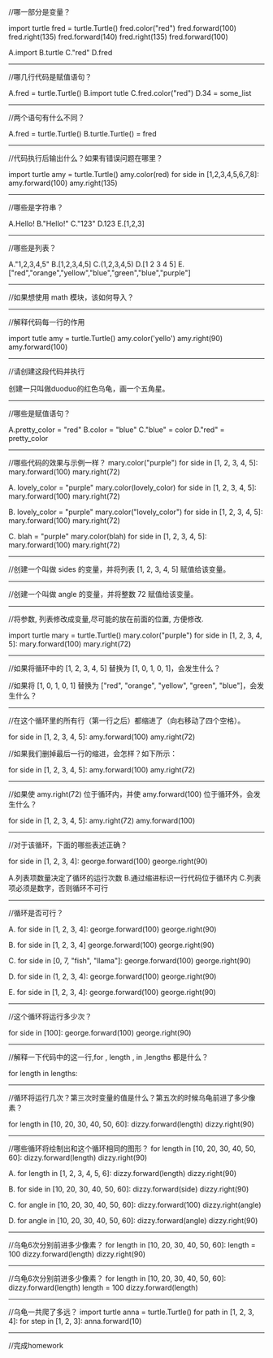 //哪一部分是变量？

import turtle
fred = turtle.Turtle()
fred.color("red")
fred.forward(100)
fred.right(135)
fred.forward(140)
fred.right(135)
fred.forward(100)

A.import    B.turtle    C."red"     D.fred

--------------------------------------------------------

//哪几行代码是赋值语句？

A.fred = turtle.Turtle()
B.import tutle
C.fred.color("red")
D.34 = some_list

--------------------------------------------------------

//两个语句有什么不同？

A.fred = turtle.Turtle()
B.turtle.Turtle() = fred

--------------------------------------------------------

//代码执行后输出什么？如果有错误问题在哪里？

import turtle
amy = turtle.Turtle()
amy.color(red)
for side in [1,2,3,4,5,6,7,8]:
    amy.forward(100)
    amy.right(135)

--------------------------------------------------------

//哪些是字符串？

A.Hello!    B."Hello!"  C."123"   D.123   E.[1,2,3]

--------------------------------------------------------

//哪些是列表？

A."1,2,3,4,5"
B.[1,2,3,4,5]
C.(1,2,3,4,5)
D.[1 2 3 4 5]
E.["red","orange","yellow","blue","green","blue","purple"]

--------------------------------------------------------

//如果想使用 math 模块，该如何导入？

--------------------------------------------------------

//解释代码每一行的作用

import tutle
amy = turtle.Turtle()
amy.color('yello')
amy.right(90)
amy.forward(100)

--------------------------------------------------------

//请创建这段代码并执行

创建一只叫做duoduo的红色乌龟，画一个五角星。

--------------------------------------------------------

//哪些是赋值语句？

A.pretty_color = "red"
B.color = "blue"
C."blue" = color
D."red" = pretty_color

--------------------------------------------------------

//哪些代码的效果与示例一样？
mary.color("purple")
for side in [1, 2, 3, 4, 5]:
    mary.forward(100)
    mary.right(72)

A.
lovely_color = "purple"
mary.color(lovely_color)
for side in [1, 2, 3, 4, 5]:
    mary.forward(100)
    mary.right(72)

B.
lovely_color = "purple"
mary.color("lovely_color")
for side in [1, 2, 3, 4, 5]:
    mary.forward(100)
    mary.right(72)

C.
blah = "purple"
mary.color(blah)
for side in [1, 2, 3, 4, 5]:
    mary.forward(100)
    mary.right(72)

--------------------------------------------------------

//创建一个叫做 sides 的变量，并将列表 [1, 2, 3, 4, 5] 赋值给该变量。

--------------------------------------------------------

//创建一个叫做 angle 的变量，并将整数 72 赋值给该变量。

--------------------------------------------------------

//将参数, 列表修改成变量,尽可能的放在前面的位置, 方便修改.

import turtle
mary = turtle.Turtle()
mary.color("purple")
for side in [1, 2, 3, 4, 5]:
    mary.forward(100)
    mary.right(72)

--------------------------------------------------------

//如果将循环中的 [1, 2, 3, 4, 5] 替换为 [1, 0, 1, 0, 1]，会发生什么？

//如果将 [1, 0, 1, 0, 1] 替换为 ["red", "orange", "yellow", "green", "blue"]，会发生什么？

--------------------------------------------------------

//在这个循环里的所有行（第一行之后）都缩进了（向右移动了四个空格）。

for side in [1, 2, 3, 4, 5]:
    amy.forward(100)
    amy.right(72)

//如果我们删掉最后一行的缩进，会怎样？如下所示：

for side in [1, 2, 3, 4, 5]:
    amy.forward(100)
amy.right(72)

--------------------------------------------------------

//如果使 amy.right(72) 位于循环内，并使 amy.forward(100) 位于循环外，会发生什么？

for side in [1, 2, 3, 4, 5]:
    amy.right(72)
amy.forward(100)

--------------------------------------------------------

//对于该循环，下面的哪些表述正确？

for side in [1, 2, 3, 4]:
    george.forward(100)
    george.right(90)

A.列表项数量决定了循环的运行次数
B.通过缩进标识一行代码位于循环内
C.列表项必须是数字，否则循环不可行

--------------------------------------------------------

//循环是否可行？

A.
for side in [1, 2, 3, 4]:
    george.forward(100)
    george.right(90)

B.
for side in [1, 2, 3, 4]
    george.forward(100)
    george.right(90)

C.
for side in [0, 7, "fish", "llama"]:
    george.forward(100)
    george.right(90)

D.
for side in (1, 2, 3, 4):
    george.forward(100)
    george.right(90)

E.
for side in [1, 2, 3, 4]:
  george.forward(100)
    george.right(90)

--------------------------------------------------------

//这个循环将运行多少次？

for side in [100]:
    george.forward(100)
    george.right(90)

--------------------------------------------------------

//解释一下代码中的这一行,for , length , in ,lengths 都是什么？

for length in lengths:

--------------------------------------------------------

//循环将运行几次？第三次时变量的值是什么？第五次的时候乌龟前进了多少像素？

for length in [10, 20, 30, 40, 50, 60]:
    dizzy.forward(length)
    dizzy.right(90)

--------------------------------------------------------

//哪些循环将绘制出和这个循环相同的图形？
for length in [10, 20, 30, 40, 50, 60]:
    dizzy.forward(length)
    dizzy.right(90)

A.
for length in [1, 2, 3, 4, 5, 6]:
    dizzy.forward(length)
    dizzy.right(90)

B.
for side in [10, 20, 30, 40, 50, 60]:
    dizzy.forward(side)
    dizzy.right(90)

C.
for angle in [10, 20, 30, 40, 50, 60]:
    dizzy.forward(100)
    dizzy.right(angle)

D.
for angle in [10, 20, 30, 40, 50, 60]:
    dizzy.forward(angle)
    dizzy.right(90)

--------------------------------------------------------

//乌龟6次分别前进多少像素？
for length in [10, 20, 30, 40, 50, 60]:
    length = 100
    dizzy.forward(length)
    dizzy.right(90)

--------------------------------------------------------

//乌龟6次分别前进多少像素？
for length in [10, 20, 30, 40, 50, 60]:
    dizzy.forward(length)
    length = 100
    dizzy.forward(length)

--------------------------------------------------------

//乌龟一共爬了多远？
import turtle
anna = turtle.Turtle()
for path in [1, 2, 3, 4]:
    for step in [1, 2, 3]:
        anna.forward(10)

--------------------------------------------------------

//完成homework